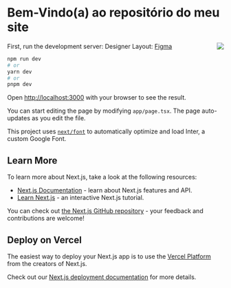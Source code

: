 <h1>Bem-Vindo(a) ao repositório do meu site</h1>
<a href="https://www.linkedin.com/in/matheus-banqueiro-lima-b594031a2/"><img align="right" align="top" src="https://github.com/Matheubanqueiro/My-page/assets/101984947/84cdb27d-a812-452a-89da-7aea2de33c81"></a>

First, run the development server:
Designer Layout: [Figma](https://www.figma.com/file/pU9CBwgSPukAhELTjf1Zua/My-Page-New?type=design&node-id=3-39&mode=design&t=RtU4Npfjn5MsUmJ6-0)
```bash
npm run dev
# or
yarn dev
# or
pnpm dev
```

Open [http://localhost:3000](http://localhost:3000) with your browser to see the result.

You can start editing the page by modifying `app/page.tsx`. The page auto-updates as you edit the file.

This project uses [`next/font`](https://nextjs.org/docs/basic-features/font-optimization) to automatically optimize and load Inter, a custom Google Font.

## Learn More

To learn more about Next.js, take a look at the following resources:

- [Next.js Documentation](https://nextjs.org/docs) - learn about Next.js features and API.
- [Learn Next.js](https://nextjs.org/learn) - an interactive Next.js tutorial.

You can check out [the Next.js GitHub repository](https://github.com/vercel/next.js/) - your feedback and contributions are welcome!

## Deploy on Vercel

The easiest way to deploy your Next.js app is to use the [Vercel Platform](https://vercel.com/new?utm_medium=default-template&filter=next.js&utm_source=create-next-app&utm_campaign=create-next-app-readme) from the creators of Next.js.

Check out our [Next.js deployment documentation](https://nextjs.org/docs/deployment) for more details.
